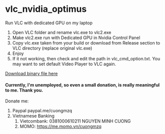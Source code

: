 # vlc_nvidia_optimus
Run VLC with dedicated GPU on my laptop

1. Open VLC folder and rename vlc.exe to vlc2.exe
2. Make vlc2.exe run with Dedicated GPU in Nvidia Control Panel
3. Copy vlc.exe taken from your build or download from Release section to VLC directory (replace original vlc.exe)
4. Enjoy
5. If it not working, then check and edit the path in vlc_cmd_option.txt. You may want to set default Video Player to VLC again.

[Download binary file here](https://github.com/cuongmzq/vlc_nvidia_optimus/releases)

#### Currently, I'm unemployed, so even a small donation, is really meaningful to me. Thank you.
Donate me:
1. Paypal paypal.me/cuongmzq
2. Vietnamese Banking
    1. Vietcombank: 0381000610211 NGUYEN MINH CUONG
    2. MOMO: https://me.momo.vn/cuongmzq

